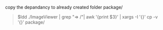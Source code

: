 copy the depandancy to already created folder package/ 

> $ldd ./ImageViewer | grep "=> /"| awk '{print $3}' | xargs -I '{}' cp -v '{}' package/
